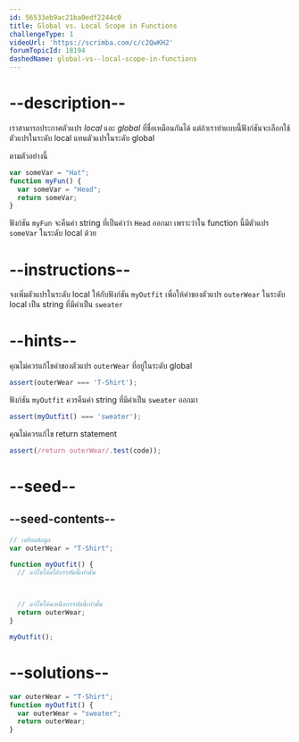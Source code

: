 ```yaml
---
id: 56533eb9ac21ba0edf2244c0
title: Global vs. Local Scope in Functions
challengeType: 1
videoUrl: 'https://scrimba.com/c/c2QwKH2'
forumTopicId: 18194
dashedName: global-vs--local-scope-in-functions
---
```


# --description--

เราสามารถประกาศตัวแปร <dfn>local</dfn> และ <dfn>global</dfn> ที่ชื่อเหมือนกันได้ แต่ถ้าเราทำแบบนี้ฟังก์ชันจะเลือกใช้ตัวแปรในระดับ local แทนตัวแปรในระดับ global

ตามตัวอย่างนี้

```js
var someVar = "Hat";
function myFun() {
  var someVar = "Head";
  return someVar;
}
```

ฟังก์ชัน `myFun` จะคืนค่า string ที่เป็นคำว่า `Head` ออกมา เพราะว่าใน function นี้มีตัวแปร `someVar` ในระดับ local ด้วย

# --instructions--

จงเพิ่มตัวแปรในระดับ local ให้กับฟังก์ชัน `myOutfit` เพื่อให้ค่าของตัวแปร `outerWear` ในระดับ local เป็น string ที่มีค่าเป็น `sweater`

# --hints--

คุณไม่ควรแก้ไขค่าของตัวแปร `outerWear` ที่อยู่ในระดับ global

```js
assert(outerWear === 'T-Shirt');
```

ฟังก์ชัน `myOutfit` ควรคืนค่า string ที่มีค่าเป็น `sweater` ออกมา

```js
assert(myOutfit() === 'sweater');
```

คุณไม่ควรแก้ไข return statement

```js
assert(/return outerWear/.test(code));
```

# --seed--

## --seed-contents--

```js
// เตรียมข้อมูล
var outerWear = "T-Shirt";

function myOutfit() {
  // แก้ไขโค้ดใต้บรรทัดนี้เท่านั้น



  // แก้ไขโค้ดเหนือบรรทัดนี้เท่านั้น
  return outerWear;
}

myOutfit();
```

# --solutions--

```js
var outerWear = "T-Shirt";
function myOutfit() {
  var outerWear = "sweater";
  return outerWear;
}
```

